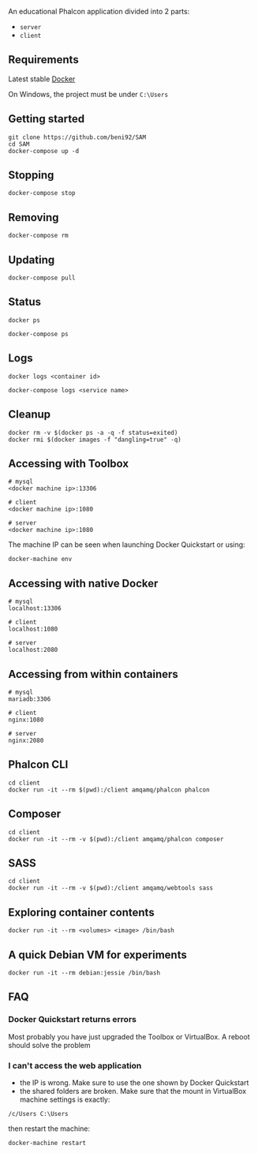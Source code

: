 An educational Phalcon application divided into 2 parts:
- `server`
- `client`

## Requirements

Latest stable [Docker](https://www.docker.com/)

On Windows, the project must be under `C:\Users`

## Getting started
```
git clone https://github.com/beni92/SAM
cd SAM
docker-compose up -d
```

## Stopping
```
docker-compose stop
```

## Removing
```
docker-compose rm
```

## Updating
```
docker-compose pull
```

## Status
```
docker ps

docker-compose ps
```

## Logs
```
docker logs <container id>

docker-compose logs <service name>
```

## Cleanup
```
docker rm -v $(docker ps -a -q -f status=exited)
docker rmi $(docker images -f "dangling=true" -q)
```

## Accessing with Toolbox
```
# mysql
<docker machine ip>:13306

# client
<docker machine ip>:1080

# server
<docker machine ip>:1080
```

The machine IP can be seen when launching Docker Quickstart or using:
```
docker-machine env
```

## Accessing with native Docker
```
# mysql
localhost:13306

# client
localhost:1080

# server
localhost:2080
```

## Accessing from within containers
```
# mysql
mariadb:3306

# client
nginx:1080

# server
nginx:2080
```

## Phalcon CLI
```
cd client
docker run -it --rm $(pwd):/client amqamq/phalcon phalcon
```

## Composer
```
cd client
docker run -it --rm -v $(pwd):/client amqamq/phalcon composer
```

## SASS
```
cd client
docker run -it --rm -v $(pwd):/client amqamq/webtools sass
```

## Exploring container contents
```
docker run -it --rm <volumes> <image> /bin/bash
```

## A quick Debian VM for experiments
```
docker run -it --rm debian:jessie /bin/bash
```

## FAQ

### Docker Quickstart returns errors

Most probably you have just upgraded the Toolbox or VirtualBox. A reboot should solve the problem

### I can't access the web application

- the IP is wrong. Make sure to use the one shown by Docker Quickstart
- the shared folders are broken. Make sure that the mount in VirtualBox machine settings is exactly:
```
/c/Users C:\Users
```
then restart the machine:
```
docker-machine restart
```
